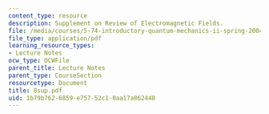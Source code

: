 ```yaml
---
content_type: resource
description: Supplement on Review of Electromagnetic Fields.
file: /media/courses/5-74-introductory-quantum-mechanics-ii-spring-2004/1b79b7626859e75752c10aa17a862440_8sup.pdf
file_type: application/pdf
learning_resource_types:
- Lecture Notes
ocw_type: OCWFile
parent_title: Lecture Notes
parent_type: CourseSection
resourcetype: Document
title: 8sup.pdf
uid: 1b79b762-6859-e757-52c1-0aa17a862440
---
```

